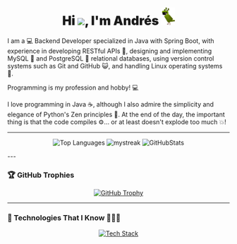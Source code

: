<h1 align="center" style="font-weight: 900;">Hi <img src="https://media.giphy.com/media/hvRJCLFzcasrR4ia7z/giphy.gif" width="30">, I'm Andrés <img height="40" src="/images/parrot.gif"></h1>

<p>
I am a 💻 Backend Developer specialized in Java with Spring Boot, with experience in developing RESTful APIs 📡, designing and implementing MySQL 🐬 and
PostgreSQL 🐘 relational databases, using version control systems such as Git and GitHub 😺, and handling Linux operating systems 🐧.

Programming is my profession and hobby! 💻

I love programming in Java ☕, although I also admire the simplicity and elegance of Python's Zen principles 🐍. At the end of the day, the important thing is that the code compiles ⚙️... or at least doesn't explode too much 💥!
</p>

---
<p align="center">
    <img src="https://github-readme-stats.anuraghazra1.vercel.app/api/top-langs/?username=Andres-Bermudez&theme=dark&hide_border=false&no-bg=true&no-frame=true&langs_count=10&hide=python" alt="Top Languages"/>
    <img src="https://github-readme-streak-stats.herokuapp.com/?user=Andres-Bermudez&theme=tokyonight" alt="mystreak"/>
    <img src="https://github-readme-stats.vercel.app/api?username=Andres-Bermudez&show_icons=true&theme=dark&locale=en&hide=python" alt="GitHubStats"/>
</p>
---

### 🏆 GitHub Trophies
<div align="center">
    <a href="https://github.com/ryo-ma/github-profile-trophy" title="Go to Source">
        <img src="https://github-profile-trophy.vercel.app/?username=Andres-Bermudez&theme=radical&row=1&column=7&margin-h=15&margin-w=5&no-bg=true" alt="GitHub Trophy" width="84%" />
    </a>
</div>

---

### 🚀 Technologies That I Know 👨🏻‍💻
<p align="center">
    <a href="https://skillicons.dev">
        <img src="https://skillicons.dev/icons?i=java,spring,postgres,mysql,linux,git,github,html,css,js,postman,py,idea,vscode,linkedin,stackoverflow,discord&perline=14" alt="Tech Stack" />
    </a>
</p>
